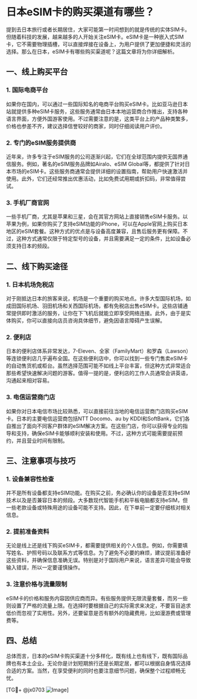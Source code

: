 # 日本eSIM卡的购买渠道有哪些？

提到去日本旅行或者长期居住，大家可能第一时间想到的就是传统的实体SIM卡。但随着科技的发展，越来越多的人开始关注eSIM卡。eSIM卡是一种嵌入式SIM卡，它不需要物理插槽，可以直接焊接在设备上，为用户提供了更加便捷和灵活的选择。那么在日本，eSIM卡有哪些购买渠道呢？这篇文章将为你详细解析。

## 一、线上购买平台

### 1. 国际电商平台

如果你在国内，可以通过一些国际知名的电商平台购买eSIM卡。比如亚马逊日本站就提供多种eSIM卡服务，这些服务通常由日本本地运营商合作推出，支持各种语言界面，方便外国游客使用。不过需要注意的是，这类平台上的产品种类繁多，价格也参差不齐，建议选择信誉较好的商家，同时仔细阅读用户评价。

### 2. 专门的eSIM服务提供商

近年来，许多专注于eSIM服务的公司逐渐兴起，它们在全球范围内提供无国界通信服务。例如，著名的eSIM服务品牌如Airalo、eSIM Global等，都提供了针对日本市场的eSIM卡。这些服务商通常会提供详细的设置指南，帮助用户快速激活并使用。此外，它们还经常推出优惠活动，比如免费试用期或折扣码，非常值得尝试。

### 3. 手机厂商官网

一些手机厂商，尤其是苹果和三星，会在其官方网站上直接销售eSIM卡服务。以苹果为例，如果你购买了支持eSIM功能的iPhone，可以在Apple官网上购买日本地区的eSIM套餐。这种方式的优点是与设备高度兼容，且售后服务更有保障。不过，这种方式通常仅限于特定型号的设备，并且需要满足一定的条件，比如设备必须支持日本的频段。

## 二、线下购买途径

### 1. 日本机场免税店

对于刚抵达日本的旅客来说，机场是一个重要的购买地点。许多大型国际机场，如成田国际机场、羽田机场和关西国际机场，都有免税店出售eSIM卡。这些店铺通常提供即时激活的服务，让你在下飞机后就能立即享受网络连接。此外，由于是实体购买，你可以直接向店员咨询具体细节，避免因语言障碍产生误解。

### 2. 便利店

日本的便利店体系非常发达，7-Eleven、全家（FamilyMart）和罗森（Lawson）等连锁便利店几乎遍布全国。在这些便利店中，你可以找到一些专门售卖eSIM卡的自动售货机或柜台。虽然选择范围可能不如线上平台丰富，但这种方式非常适合那些希望快速解决问题的游客。值得一提的是，便利店的工作人员通常会讲英语，沟通起来相对容易。

### 3. 电信运营商门店

如果你对日本电信市场比较熟悉，可以直接前往当地的电信运营商门店购买eSIM卡。日本的主要电信运营商包括NTT Docomo、au by KDDI和SoftBank，它们各自推出了面向不同客户群体的eSIM解决方案。在这些门店，你可以获得专业的指导和支持，确保eSIM卡能够顺利安装和使用。不过，这种方式可能需要提前预约，并且营业时间有限制。

## 三、注意事项与技巧

### 1. 设备兼容性检查

并不是所有设备都支持eSIM功能。在购买之前，务必确认你的设备是否支持eSIM技术以及是否兼容日本的频段。大多数现代智能手机和平板电脑都支持eSIM，但一些老款设备或特殊用途的设备可能不支持。因此，在下单前一定要仔细核对相关信息。

### 2. 提前准备资料

无论是线上还是线下购买eSIM卡，都需要提供相关的个人信息。例如，你需要填写姓名、护照号码以及联系方式等信息。为了避免不必要的麻烦，建议提前准备好这些资料，并确保信息准确无误。特别是对于国际用户来说，语言差异可能会导致输入错误，所以一定要谨慎操作。

### 3. 注意价格与流量限制

eSIM卡的价格和服务内容因供应商而异。有些服务提供无限流量套餐，而另一些则设置了严格的流量上限。在选择时要根据自己的实际需求来决定，不要盲目追求低价而忽视了实用性。另外，还要留意是否有额外的隐藏费用，比如漫游费或管理费等。

## 四、总结

总体而言，日本的eSIM卡购买渠道十分多样化，既有线上也有线下，既有国际品牌也有本土企业。无论你是计划短期旅行还是长期定居，都可以根据自身情况选择合适的方案。当然，在享受便利的同时也要注意细节问题，确保整个过程顺畅无忧。

[TG💪+ @jx0703 ![Image](https://github.com/user-attachments/assets/dbca1d08-cadb-493c-b0ec-ad6f7a83f270)]